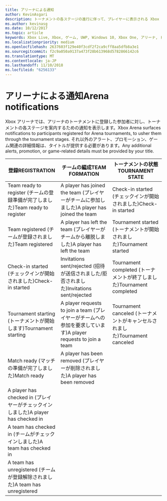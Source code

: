 ```yaml
---
title: アリーナによる通知
author: KevinAsgari
description: トーナメントの各ステージの進行に伴って、プレイヤーに表示される Xbox アリーナの通知について説明します。
ms.author: kevinasg
ms.date: 10/12/2017
ms.topic: article
keywords: Xbox Live, Xbox, ゲーム, UWP, Windows 10, Xbox One, アリーナ, トーナメント, UX
ms.localizationpriority: medium
ms.openlocfilehash: 2637603f129e40f3cdf2f2ca9cff8aa5dfb8a3e1
ms.sourcegitcommit: f2c9a050a9137a473f28b613968d5782866142c6
ms.translationtype: MT
ms.contentlocale: ja-JP
ms.lasthandoff: 11/10/2018
ms.locfileid: "6256133"
---
```

# <a name="arena-notifications"></a><span data-ttu-id="1c030-104">アリーナによる通知</span><span class="sxs-lookup"><span data-stu-id="1c030-104">Arena notifications</span></span>

<span data-ttu-id="1c030-105">Xbox アリーナでは、アリーナのトーナメントに登録した参加者に対し、トーナメントの各ステージを案内するための通知を表示します。</span><span class="sxs-lookup"><span data-stu-id="1c030-105">Xbox Arena surfaces notifications to participants registered for Arena tournaments, to usher them through the tournament stages.</span></span> <span data-ttu-id="1c030-106">それ以外のアラート、プロモーション、ゲーム関連の詳細情報は、タイトルが提供する必要があります。</span><span class="sxs-lookup"><span data-stu-id="1c030-106">Any additional alerts, promotion, or game-related details must be provided by your title.</span></span>

<span data-ttu-id="1c030-107">登録</span><span class="sxs-lookup"><span data-stu-id="1c030-107">REGISTRATION</span></span> | <span data-ttu-id="1c030-108">チームの編成</span><span class="sxs-lookup"><span data-stu-id="1c030-108">TEAM FORMATION</span></span> | <span data-ttu-id="1c030-109">トーナメントの状態</span><span class="sxs-lookup"><span data-stu-id="1c030-109">TOURNAMENT STATE</span></span>
--- | --- | ---
<span data-ttu-id="1c030-110">Team ready to register (チームの登録準備が完了しました)</span><span class="sxs-lookup"><span data-stu-id="1c030-110">Team ready to register</span></span> | <span data-ttu-id="1c030-111">A player has joined the team (プレイヤーがチームに参加しました)</span><span class="sxs-lookup"><span data-stu-id="1c030-111">A player has joined the team</span></span> | <span data-ttu-id="1c030-112">Check-in started (チェックインが開始されました)</span><span class="sxs-lookup"><span data-stu-id="1c030-112">Check-in started</span></span>
<span data-ttu-id="1c030-113">Team registered (チームが登録されました)</span><span class="sxs-lookup"><span data-stu-id="1c030-113">Team registered</span></span> | <span data-ttu-id="1c030-114">A player has left the team (プレイヤーがチームから離脱しました)</span><span class="sxs-lookup"><span data-stu-id="1c030-114">A player has left the team</span></span> | <span data-ttu-id="1c030-115">Tournament started (トーナメントが開始されました)</span><span class="sxs-lookup"><span data-stu-id="1c030-115">Tournament started</span></span>
<span data-ttu-id="1c030-116">Check-in started (チェックインが開始されました)</span><span class="sxs-lookup"><span data-stu-id="1c030-116">Check-in started</span></span> | <span data-ttu-id="1c030-117">Invitations sent/rejected (招待が送信されました/拒否されました)</span><span class="sxs-lookup"><span data-stu-id="1c030-117">Invitations sent/rejected</span></span> | <span data-ttu-id="1c030-118">Tournament completed (トーナメントが終了しました)</span><span class="sxs-lookup"><span data-stu-id="1c030-118">Tournament completed</span></span>
<span data-ttu-id="1c030-119">Tournament starting (トーナメントが開始します)</span><span class="sxs-lookup"><span data-stu-id="1c030-119">Tournament starting</span></span> | <span data-ttu-id="1c030-120">A player requests to join a team (プレイヤーがチームへの参加を要求しています)</span><span class="sxs-lookup"><span data-stu-id="1c030-120">A player requests to join a team</span></span> | <span data-ttu-id="1c030-121">Tournament canceled (トーナメントがキャンセルされました)</span><span class="sxs-lookup"><span data-stu-id="1c030-121">Tournament canceled</span></span>
<span data-ttu-id="1c030-122">Match ready (マッチの準備が完了しました)</span><span class="sxs-lookup"><span data-stu-id="1c030-122">Match ready</span></span> | <span data-ttu-id="1c030-123">A player has been removed (プレイヤーが削除されました)</span><span class="sxs-lookup"><span data-stu-id="1c030-123">A player has been removed</span></span> |
<span data-ttu-id="1c030-124">A player has checked in (プレイヤーがチェックインしました)</span><span class="sxs-lookup"><span data-stu-id="1c030-124">A player has checked in</span></span> | |
<span data-ttu-id="1c030-125">A team has checked in (チームがチェックインしました)</span><span class="sxs-lookup"><span data-stu-id="1c030-125">A team has checked in</span></span> | |
<span data-ttu-id="1c030-126">A team has unregistered (チームが登録解除されました)</span><span class="sxs-lookup"><span data-stu-id="1c030-126">A team has unregistered</span></span> | |
